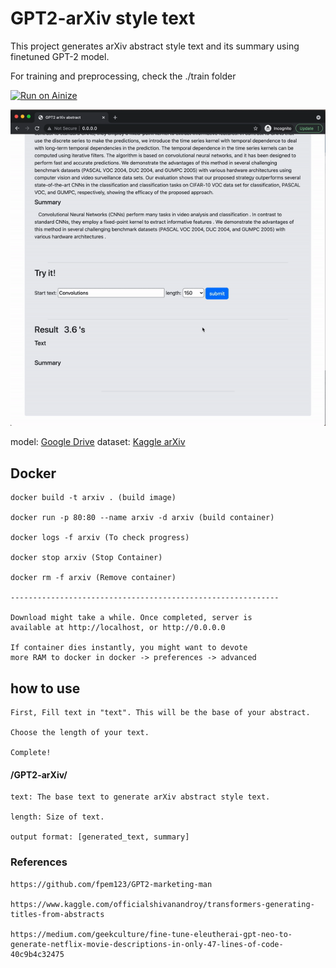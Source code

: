 # GPT2-arXiv style text

This project generates arXiv abstract style text and its summary using finetuned GPT-2 model.

For training and preprocessing, check the ./train folder 

[![Run on Ainize](https://ainize.ai/images/run_on_ainize_button.svg)](https://ainize.web.app/redirect?git_repo=https://github.com/jays0606/gpt2-arXiv)

![image](./demo.gif)

model: [Google Drive](https://drive.google.com/file/d/1HIHIXIVdj1SZGgW8PFXxqqL-Pt0FMZa3/view?usp=sharing)
dataset: [Kaggle arXiv](https://www.kaggle.com/Cornell-University/arxiv)

## Docker
    docker build -t arxiv . (build image)

    docker run -p 80:80 --name arxiv -d arxiv (build container)

    docker logs -f arxiv (To check progress)
    
    docker stop arxiv (Stop Container)

    docker rm -f arxiv (Remove container)
    
    ------------------------------------------------------------
    
    Download might take a while. Once completed, server is 
    available at http://localhost, or http://0.0.0.0
    
    If container dies instantly, you might want to devote 
    more RAM to docker in docker -> preferences -> advanced

## how to use
    First, Fill text in "text". This will be the base of your abstract. 

    Choose the length of your text. 
    
    Complete!

#### /GPT2-arXiv/

    text: The base text to generate arXiv abstract style text. 
    
    length: Size of text.
    
    output format: [generated_text, summary]

    
### References

    https://github.com/fpem123/GPT2-marketing-man
    
    https://www.kaggle.com/officialshivanandroy/transformers-generating-titles-from-abstracts
    
    https://medium.com/geekculture/fine-tune-eleutherai-gpt-neo-to-generate-netflix-movie-descriptions-in-only-47-lines-of-code-40c9b4c32475
    
    

  

  


